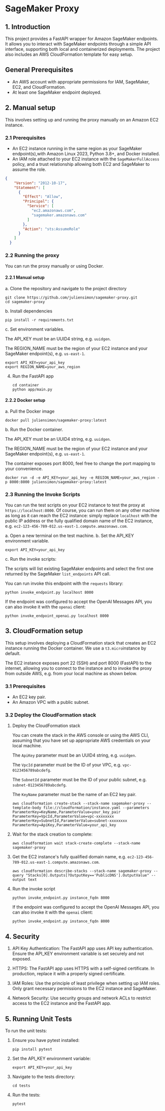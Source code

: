 # SageMaker Proxy

## 1. Introduction

This project provides a FastAPI wrapper for Amazon SageMaker endpoints. It allows you to interact with SageMaker endpoints through a simple API interface, supporting both local and containerized deployments. The project also includes an AWS CloudFormation template for easy setup.

## General Prerequisites
* An AWS account with appropriate permissions for IAM, SageMaker, EC2, and CloudFormation.
* At least one SageMaker endpoint deployed.

## 2. Manual setup
This involves setting up and running the proxy manually on an Amazon EC2 instance.

### 2.1 Prerequisites

* An EC2 instance running in the same region as your SageMaker endpoint(s),with Amazon Linux 2023, Python 3.8+, and Docker installed.
* An IAM role attached to your EC2 instance with the `SageMakerFullAccess` policy, and a trust relationship allowing both EC2 and SageMaker to assume the role.

```1:15:trust-policy.json
{
    "Version": "2012-10-17",
    "Statement": [
      {
        "Effect": "Allow",
        "Principal": {
          "Service": [
            "ec2.amazonaws.com",
            "sagemaker.amazonaws.com"
          ]
        },
        "Action": "sts:AssumeRole"
      }
    ]
  }
```

### 2.2 Running the proxy

You can run the proxy manually or using Docker.

#### 2.2.1 Manual setup

a. Clone the repository and navigate to the project directory
   ```
   git clone https://github.com/juliensimon/sagemaker-proxy.git
   cd sagemaker-proxy
   ```
b. Install dependencies
   ```
   pip install -r requirements.txt
   ```
c. Set environment variables.

   The API_KEY must be an UUID4 string, e.g. `uuidgen`.

   The REGION_NAME must be the region of your EC2 instance and your SageMaker endpoint(s), e.g. `us-east-1`.

   ```
   export API_KEY=your_api_key
   export REGION_NAME=your_aws_region
   ```
4. Run the FastAPI app
   ```
   cd container
   python app/main.py
   ```

#### 2.2.2 Docker setup

a. Pull the Docker image
   ```
   docker pull juliensimon/sagemaker-proxy:latest
   ```
b. Run the Docker container.

   The API_KEY must be an UUID4 string, e.g. `uuidgen`.

   The REGION_NAME must be the region of your EC2 instance and your SageMaker endpoint(s), e.g. `us-east-1`.

   The container exposes port 8000, feel free to change the port mapping to your convenience.

   ```
   docker run -d -e API_KEY=your_api_key -e REGION_NAME=your_aws_region -p 8000:8000 juliensimon/sagemaker-proxy:latest
   ```

### 2.3 Running the Invoke Scripts

You can run the test scripts on your EC2 instance to test the proxy at `https://localhost:8000`. Of course, you can run them on any other machine as long as it can reach the EC2 instance: simply replace `localhost` with the public IP address or the fully qualified domain name of the EC2 instance, e.g. `ec2-123-456-789-012.us-east-1.compute.amazonaws.com`.

a. Open a new terminal on the test machine.
b. Set the API_KEY environment variable.
   ```
   export API_KEY=your_api_key
   ```
c. Run the invoke scripts:

   The scripts will list existing SageMaker endpoints and select the first one returned by the SageMaker `list_endpoints` API call.

   You can run invoke this endpoint with the `requests` library:
   ```
   python invoke_endpoint.py localhost 8000
   ```

   If the endpoint was configured to accept the OpenAI Messages API, you can also invoke it with the `openai` client:
   ```
   python invoke_endpoint_openai.py localhost 8000
   ```


## 3. CloudFormation setup

This setup involves deploying a CloudFormation stack that creates an EC2 instance running the Docker container. We use a `t3.micro`instance by default.

The EC2 instance exposes port 22 (SSH) and port 8000 (FastAPI) to the internet, allowing you to connect to the instance and to invoke the proxy from outside AWS, e.g. from your local machine as shown below.

### 3.1 Prerequisites

* An EC2 key pair.
* An Amazon VPC with a public subnet.

### 3.2 Deploy the CloudFormation stack

1. Deploy the CloudFormation stack

   You can create the stack in the AWS console or using the AWS CLI, assuming that you have set up appropriate AWS credentials on your local machine.

   The `ApiKey` parameter must be an UUID4 string, e.g. `uuidgen`.

   The `VpcId` parameter must be the ID of your VPC, e.g. `vpc-0123456789abcdefg`.

   The `SubnetId` parameter must be the ID of your public subnet, e.g. `subnet-0123456789abcdefg`.

   The `KeyName` parameter must be the name of an EC2 key pair.

   ```
   aws cloudformation create-stack --stack-name sagemaker-proxy --template-body file://cloudformation/instance.yaml --parameters ParameterKey=KeyName,ParameterValue=your_key_pair ParameterKey=VpcId,ParameterValue=vpc-xxxxxxxx ParameterKey=SubnetId,ParameterValue=subnet-xxxxxxxx ParameterKey=ApiKey,ParameterValue=your_api_key
   ```
2. Wait for the stack creation to complete:
   ```
   aws cloudformation wait stack-create-complete --stack-name sagemaker-proxy
   ```
3. Get the EC2 instance's fully qualified domain name, e.g. `ec2-123-456-789-012.us-east-1.compute.amazonaws.com`.
   ```
   aws cloudformation describe-stacks --stack-name sagemaker-proxy --query "Stacks[0].Outputs[?OutputKey=='PublicDNS'].OutputValue" --output text
   ```
4. Run the invoke script

   ```
   python invoke_endpoint.py instance_fqdn 8000
   ```

   If the endpoint was configured to accept the OpenAI Messages API, you can also invoke it with the `openai` client:
   ```
   python invoke_endpoint.py instance_fqdn 8000
   ```

## 4. Security

1. API Key Authentication: The FastAPI app uses API key authentication. Ensure the API_KEY environment variable is set securely and not exposed.

2. HTTPS: The FastAPI app uses HTTPS with a self-signed certificate. In production, replace it with a properly signed certificate.

3. IAM Roles: Use the principle of least privilege when setting up IAM roles. Only grant necessary permissions to the EC2 instance and SageMaker.

4. Network Security: Use security groups and network ACLs to restrict access to the EC2 instance and the FastAPI app.

## 5. Running Unit Tests

To run the unit tests:

1. Ensure you have pytest installed:
   ```
   pip install pytest
   ```
2. Set the API_KEY environment variable:
   ```
   export API_KEY=your_api_key
   ```
3. Navigate to the tests directory:
   ```
   cd tests
   ```
4. Run the tests:
   ```
   pytest
   ```
